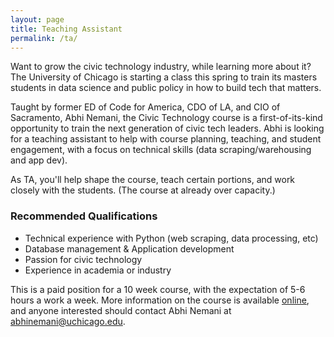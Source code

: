 ```yaml
---
layout: page
title: Teaching Assistant
permalink: /ta/
---
```

Want to grow the civic technology industry, while learning more about it? The University of Chicago is starting a class this spring to train its masters students in data science and public policy in how to build tech that matters. 

Taught by former ED of Code for America, CDO of LA, and CIO of Sacramento, Abhi Nemani, the Civic Technology course is a first-of-its-kind opportunity to train the next generation of civic tech leaders. Abhi is looking for a teaching assistant to help with course planning, teaching, and student engagement, with a focus on technical skills (data scraping/warehousing and app dev).

As TA, you'll help shape the course, teach certain portions, and work closely with the students. (The course at already over capacity.) 

### Recommended Qualifications

 - Technical experience with Python (web scraping, data processing, etc)
 - Database management & Application development
 - Passion for civic technology
 - Experience in academia or industry

This is a paid position for a 10 week course, with the expectation of 5-6 hours a work a week. More information on the course is available [online](https://abhinemani.com/civictechcourse), and anyone interested should contact Abhi Nemani at abhinemani@uchicago.edu.
